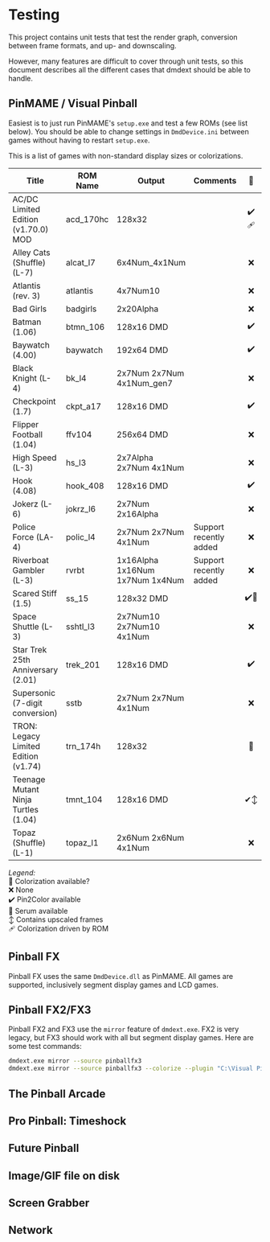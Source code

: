 ﻿# Testing

This project contains unit tests that test the render graph, conversion between frame formats, and up- and downscaling.

However, many features are difficult to cover through unit tests, so this document describes all the different cases
that dmdext should be able to handle.

## PinMAME / Visual Pinball

Easiest is to just run PinMAME's `setup.exe` and test a few ROMs (see list below). You should be able to change settings
in `DmdDevice.ini` between games without having to restart `setup.exe`.

This is a list of games with non-standard display sizes or colorizations.

| Title                                | ROM Name  | Output                          | Comments               |  🎨  |
|--------------------------------------|-----------|---------------------------------|------------------------|:----:|
| AC/DC Limited Edition (v1.70.0) MOD  | acd_170hc | 128x32                          |                        | ✔️🩹 |
| Alley Cats (Shuffle) (L-7)           | alcat_l7  | 6x4Num_4x1Num                   |                        |  ❌   |
| Atlantis (rev. 3)                    | atlantis  | 4x7Num10                        |                        |  ❌   |
| Bad Girls                            | badgirls  | 2x20Alpha                       |                        |  ❌   |
| Batman (1.06)                        | btmn_106  | 128x16 DMD                      |                        |  ✔️  |
| Baywatch (4.00)                      | baywatch  | 192x64 DMD                      |                        | ✔️️  |
| Black Knight (L-4)                   | bk_l4     | 2x7Num 2x7Num 4x1Num_gen7       |                        |  ❌   |
| Checkpoint (1.7)                     | ckpt_a17  | 128x16 DMD                      |                        |  ✔️  |
| Flipper Football (1.04)              | ffv104    | 256x64 DMD                      |                        |  ❌️  |
| High Speed (L-3)                     | hs_l3     | 2x7Alpha 2x7Num 4x1Num          |                        |  ❌   |
| Hook (4.08)                          | hook_408  | 128x16 DMD                      |                        |  ✔️  |
| Jokerz (L-6)                         | jokrz_l6  | 2x7Num 2x16Alpha                |                        |  ❌   |
| Police Force (LA-4)                  | polic_l4  | 2x7Num 2x7Num 4x1Num            | Support recently added |  ❌   |
| Riverboat Gambler (L-3)              | rvrbt     | 1x16Alpha 1x16Num 1x7Num 1x4Num | Support recently added |  ❌   |
| Scared Stiff (1.5)                   | ss_15     | 128x32 DMD                      |                        | ✔️💉 |
| Space Shuttle (L-3)                  | sshtl_l3  | 2x7Num10 2x7Num10 4x1Num        |                        |  ❌   |
| Star Trek 25th Anniversary (2.01)    | trek_201  | 128x16 DMD                      |                        |  ✔️  |
| Supersonic (7-digit conversion)      | sstb      | 2x7Num 2x7Num 4x1Num            |                        |  ❌   |
| TRON: Legacy Limited Edition (v1.74) | trn_174h  | 128x32                          |                        |  💉  |
| Teenage Mutant Ninja Turtles (1.04)  | tmnt_104  | 128x16 DMD                      |                        | ✔↕️️ |
| Topaz (Shuffle) (L-1)                | topaz_l1  | 2x6Num 2x6Num 4x1Num            |                        |  ❌   |

*Legend:*<br>
🎨 Colorization available?<br>
❌ None<br>
✔️ Pin2Color available<br>
💉 Serum available<br>
↕️ Contains upscaled frames<br>
🩹️ Colorization driven by ROM<br>

## Pinball FX

Pinball FX uses the same `DmdDevice.dll` as PinMAME. All games are supported, inclusively segment display games and LCD
games.

## Pinball FX2/FX3

Pinball FX2 and FX3 use the `mirror` feature of `dmdext.exe`. FX2 is very legacy, but FX3 should work with all but segment
display games. Here are some test commands:

```bash
dmdext.exe mirror --source pinballfx3
dmdext.exe mirror --source pinballfx3 --colorize --plugin "C:\Visual Pinball\VPinMAME\pin2color.dll"
```

## The Pinball Arcade
## Pro Pinball: Timeshock
## Future Pinball
## Image/GIF file on disk
## Screen Grabber
## Network